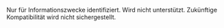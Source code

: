  Nur für Informationszwecke identifiziert. Wird nicht unterstützt. Zukünftige Kompatibilität wird nicht sichergestellt. 